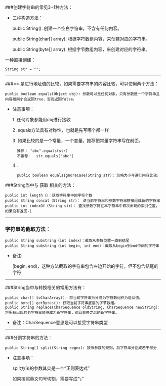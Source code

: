 ###创建字符串的常见3+1种方法：

- 三种构造方法：


    public String():  创建一个空白字符串，不含有任何内容。
    
    public String(char[] array):  根据字符数组内容，来创建对应的字符串。
    
    public String(byte[] array):  根据字节数组内容，来创建对应的字符串。
    
一种直接创建：

    String str = "";

-----
###== 是进行地址值的比较，如果需要字符串的内容比较，可以使用两个方法：

    public boolean equals(Object obj): 参数可以是任何对象，只有参数是一个字符串且内容相同才会返回true，否则返回false。

- 注意事项：

    1 .任何对象都能用obj进行接收
    
    2 .equals方法具有对称性，也就是先写哪个都一样
    
    3 .如果比较的是一个常量，一个变量。推荐把常量字符串写在前面。
    
        推荐： "abc".equals(str)
        不推荐：  str.equals("abc")
        
    4 .
    
        public boolean equalsIgnoreCase(String str): 忽略大小写进行内容比较。
        
###String当中与 获取 相关的方法：


    public int length（）：获取字符串中的字符个数
    public String concat（String str）： 讲当前字符串和参数字符串拼接组成新的字符串
    public int indexOf（String str）： 查找参数字符在本字符串中首次出现的索引位置，如果没有返回-1

----
### 字符串的截取方法：

    public String substring（int index）：截取从参数位置一直到结尾
    public String substring（int begin, int end）：截取从begin到end中间的字符串
- 备注: 

    [begin, end)，这种方法截取的字符串包含左边开始的字符，但不包含结尾的字符
----
###String当中与转换相关的常用方法有：

    public char[] toCharArray(): 将当前字符串拆分成为字符数组作为返回值。
    public byte[] getBytes(): 获取当前字符串底层的字节数组。
    public String replace(CharSequence oldString, CharSequence newString):
    将所有出现的老字符串替换成为新字符串，返回替换之后的新字符串。
- 备注：CharSequence意思是可以接受字符串类型
---
###分割字符串的方法：

    public String[] split(String regex): 按照参数的规则，将字符串分割成若干部分

- 注意事项：

    split方法的参数其实是一个“正则表达式”
    
    如果按照英文句号切割，需要写成"\\."